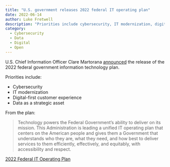 ```yaml
---
title: "U.S. government releases 2022 federal IT operating plan"
date: 2022-06-14
author: Luke Fretwell
description: "Priorities include cybersecurity, IT modernization, digital customer experience and data."
category:
  - Cybersecurity
  - Data
  - Digital
  - Open
---
```


U.S. Chief Information Officer Clare Martorana [announced](https://www.cio.gov/2022-06-10-it-ops-plan/) the release of the 2022 federal government information technology plan.

Priorities include:

- Cybersecurity
- IT modernization
- Digital-first customer experience
- Data as a strategic asset

From the plan:

> Technology powers the Federal Government’s ability to deliver on its mission. This Administration is leading a unified IT operating plan that centers on the American people and gives them a Government that understands who they are, what they need, and how best to deliver services to them efficiently, effectively, and equitably, with accessibility and respect.

[2022 Federal IT Operating Plan](https://www.cio.gov/assets/files/Federal-IT-Operating-Plan-June-2022.pdf)
